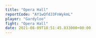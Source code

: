 ```yaml
---
title: "Opera Hall"
reportCode: "AY1wQfdJ3FnWykmL"
player: "Gardyloo"
fight: "Opera Hall"
date: 2021-08-09T18:51:45.833000+00:00
---
```

